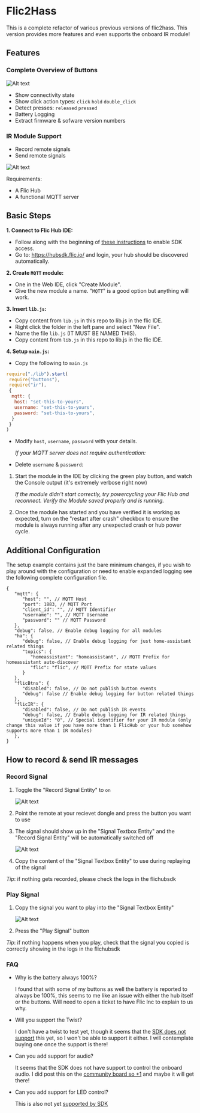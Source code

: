 # Flic2Hass

This is a complete refactor of various previous versions of flic2hass. This version provides more features and even supports the onboard IR module!

## Features

### Complete Overview of Buttons

![Alt text](images/btn.png)

* Show connectivity state
* Show click action types: `click` `hold` `double_click`
* Detect presses: `released` `pressed`
* Battery Logging
* Extract firmware & sofware version numbers

### IR Module Support

* Record remote signals
* Send remote signals

![Alt text](images/ir.png)

Requirements:

* A Flic Hub
* A functional MQTT server

## Basic Steps

**1. Connect to Flic Hub IDE:**

* Follow along with the beginning of [these instructions](https://hubsdk.flic.io/static/tutorial/) to enable SDK access.
* Go to: <https://hubsdk.flic.io/> and login, your hub should be discovered automatically.

**2. Create `MQTT` module:**

* One in the Web IDE, click "Create Module".
* Give the new module a name. "`MQTT`" is a good option but anything will work.

**3. Insert `lib.js`:**

* Copy content from `lib.js` in this repo to lib.js in the flic IDE.
* Right click the folder in the left pane and select "New File".
* Name the file `lib.js` (IT MUST BE NAMED THIS).
* Copy content from `lib.js` in this repo to lib.js in the flic IDE.

**4. Setup `main.js`:**

* Copy the following to `main.js`

```js
require("./lib").start(
 require("buttons"),
 require("ir"),
 {
  mqtt: {
   host: "set-this-to-yours",
   username: "set-this-to-yours",
   password: "set-this-to-yours",
  }
 }
)
```

* Modify `host`, `username`, `password` with your details.

   *If your MQTT server does not require authentication:*

* Delete `username` & `password`:

1. Start the module in the IDE by clicking the green play button, and watch the Console output (it's extremely verbose right now)

   *If the module didn't start correctly, try powercycling your Flic Hub and reconnect. Verify the Module saved properly and is running.*

2. Once the module has started and you have verified it is working as expected, turn on the "restart after crash" checkbox to ensure the module is always running after any unexpected crash or hub power cycle.

## Additional Configuration

The setup example contains just the bare minimum changes, if you wish to play around with the configuration or need to enable expanded logging see the following complete configuration file.

```jsonc
{
   "mqtt": {
      "host": "", // MQTT Host
      "port": 1883, // MQTT Port
      "client_id": "", // MQTT Identifier
      "username": "", // MQTT Username
      "password": "" // MQTT Password
   },
   "debug": false, // Enable debug logging for all modules
   "ha": {
      "debug": false, // Enable debug logging for just home-assistant related things
      "topics": {
         "homeassistant": "homeassistant", // MQTT Prefix for homeassistant auto-discover
         "flic": "flic", // MQTT Prefix for state values
      }
   },
   "flicBtns": { 
      "disabled": false, // Do not publish button events
      "debug": false // Enable debug logging for button related things
   },
   "flicIR": { 
      "disabled": false, // Do not publish IR events
      "debug": false, // Enable debug logging for IR related things
      "uniqueId": "0", // Special identifier for your IR module (only change this value if you have more than 1 FlicHub or your hub somehow supports more than 1 IR modules)
   },
}
```

## How to record & send IR messages

### Record Signal

1. Toggle the "Record Signal Entity" to `on`

   ![Alt text](images/ir-on.png)

2. Point the remote at your recievet dongle and press the button you want to use

3. The signal should show up in the "Signal Textbox Entity" and the "Record Signal Entity" will be automatically switched off

   ![Alt text](images/ir-recorded.png)

4. Copy the content of the "Signal Textbox Entity" to use during replaying of the signal

*Tip*: if nothing gets recorded, please check the logs in the flichubsdk

### Play Signal

1. Copy the signal you want to play into the "Signal Textbox Entity"

   ![Alt text](images/ir-recorded.png)

2. Press the "Play Signal" button

*Tip*: if nothing happens when you play, check that the signal you copied is correctly showing in the logs in the flichubsdk

### FAQ

* Why is the battery always 100%?

   I found that with some of my buttons as well the battery is reported to always be 100%, this seems to me like an issue with either the hub itself or the buttons. Will need to open a ticket to have Flic Inc to explain to us why.

* Will you support the Twist?

   I don't have a twist to test yet, though it seems that the [SDK does not support](https://community.flic.io/topic/18319/update-sdk-to-use-the-flictwist/15?_=1698935936114&lang=en-US) this yet, so I won't be able to support it either. I will contemplate buying one once the support is there!

* Can you add support for audio?

   It seems that the SDK does not have support to control the onboard audio. I did post this on the [community board so +1](https://community.flic.io/topic/18350/add-support-for-playing-sounds) and maybe it will get there!

* Can you add support for LED control?

   This is also not yet [supported by SDK](https://community.flic.io/topic/18197/flic-button-led-control/3)
